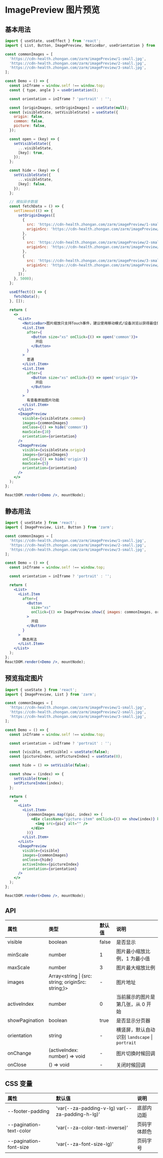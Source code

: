 # ImagePreview 图片预览

## 基本用法

```jsx
import { useState, useEffect } from 'react';
import { List, Button, ImagePreview, NoticeBar, useOrientation } from 'zarm';

const commonImages = [
  'https://cdn-health.zhongan.com/zarm/imagePreview/1-small.jpg',
  'https://cdn-health.zhongan.com/zarm/imagePreview/2-small.jpg',
  'https://cdn-health.zhongan.com/zarm/imagePreview/3-small.jpg',
];

const Demo = () => {
  const inIframe = window.self !== window.top;
  const { type, angle } = useOrientation();

  const orientation = inIframe ? 'portrait' : '';

  const [originImages, setOriginImages] = useState(null);
  const [visibleState, setVisibleState] = useState({
    origin: false,
    common: false,
    picture: false,
  });

  const open = (key) => {
    setVisibleState({
      ...visibleState,
      [key]: true,
    });
  };

  const hide = (key) => {
    setVisibleState({
      ...visibleState,
      [key]: false,
    });
  };

  // 模拟异步数据
  const fetchData = () => {
    setTimeout(() => {
      setOriginImages([
        {
          src: 'https://cdn-health.zhongan.com/zarm/imagePreview/1-small.jpg',
          originSrc: 'https://cdn-health.zhongan.com/zarm/imagePreview/1.jpg',
        },
        {
          src: 'https://cdn-health.zhongan.com/zarm/imagePreview/2-small.jpg',
          originSrc: 'https://cdn-health.zhongan.com/zarm/imagePreview/2.jpg',
        },
        {
          src: 'https://cdn-health.zhongan.com/zarm/imagePreview/3-small.jpg',
          originSrc: 'https://cdn-health.zhongan.com/zarm/imagePreview/3.jpg',
        },
      ]);
    }, 5000);
  };

  useEffect(() => {
    fetchData();
  }, []);

  return (
    <>
      <List>
        <NoticeBar>图片缩放只支持Touch事件，建议使用移动模式/设备浏览以获得最佳体验。</NoticeBar>
        <List.Item
          after={
            <Button size="xs" onClick={() => open('common')}>
              开启
            </Button>
          }
        >
          普通
        </List.Item>
        <List.Item
          after={
            <Button size="xs" onClick={() => open('origin')}>
              开启
            </Button>
          }
        >
          有查看原始图片功能
        </List.Item>
      </List>
      <ImagePreview
        visible={visibleState.common}
        images={commonImages}
        onClose={() => hide('common')}
        maxScale={10}
        orientation={orientation}
      />
      <ImagePreview
        visible={visibleState.origin}
        images={originImages}
        onClose={() => hide('origin')}
        maxScale={5}
        orientation={orientation}
      />
    </>
  );
};

ReactDOM.render(<Demo />, mountNode);
```

## 静态用法

```jsx
import { useState } from 'react';
import { ImagePreview, List, Button } from 'zarm';

const commonImages = [
  'https://cdn-health.zhongan.com/zarm/imagePreview/1-small.jpg',
  'https://cdn-health.zhongan.com/zarm/imagePreview/2-small.jpg',
  'https://cdn-health.zhongan.com/zarm/imagePreview/3-small.jpg',
];

const Demo = () => {
  const inIframe = window.self !== window.top;

  const orientation = inIframe ? 'portrait' : '';

  return (
    <List>
      <List.Item
        after={
          <Button
            size="xs"
            onClick={() => ImagePreview.show({ images: commonImages, orientation })}
          >
            开启
          </Button>
        }
      >
        静态用法
      </List.Item>
    </List>
  );
};
ReactDOM.render(<Demo />, mountNode);
```

## 预览指定图片

```jsx
import { useState } from 'react';
import { ImagePreview, List } from 'zarm';

const commonImages = [
  'https://cdn-health.zhongan.com/zarm/imagePreview/1-small.jpg',
  'https://cdn-health.zhongan.com/zarm/imagePreview/2-small.jpg',
  'https://cdn-health.zhongan.com/zarm/imagePreview/3-small.jpg',
];

const Demo = () => {
  const inIframe = window.self !== window.top;

  const orientation = inIframe ? 'portrait' : '';

  const [visible, setVisible] = useState(false);
  const [pictureIndex, setPictureIndex] = useState(0);

  const hide = () => setVisible(false);

  const show = (index) => {
    setVisible(true);
    setPictureIndex(index);
  };

  return (
    <>
      <List>
        <List.Item>
          {commonImages.map((pic, index) => (
            <div className="picture-item" onClick={() => show(index)} key={+index}>
              <img src={pic} alt="" />
            </div>
          ))}
        </List.Item>
      </List>
      <ImagePreview
        visible={visible}
        images={commonImages}
        onClose={hide}
        activeIndex={pictureIndex}
        orientation={orientation}
      />
    </>
  );
};

ReactDOM.render(<Demo />, mountNode);
```

## API

| 属性           | 类型                                               | 默认值 | 说明                                           |
| :------------- | :------------------------------------------------- | :----- | :--------------------------------------------- |
| visible        | boolean                                            | false  | 是否显示                                       |
| minScale       | number                                             | 1      | 图片最小缩放比例，1 为最小值                   |
| maxScale       | number                                             | 3      | 图片最大缩放比例                               |
| images         | Array<string \| {src: string; originSrc: string;}> | -      | 图片地址                                       |
| activeIndex    | number                                             | 0      | 当前展示的图片是第几张，从 0 开始              |
| showPagination | boolean                                            | true   | 是否显示分页器                                 |
| orientation    | string                                             | -      | 横竖屏，默认自动识别 `landscape` \| `portrait` |
| onChange       | (activeIndex: number) => void                      | -      | 图片切换时候回调                               |
| onClose        | () => void                                         | -      | 关闭时候回调                                   |

## CSS 变量

| 属性                    | 默认值                                          | 说明         |
| :---------------------- | :---------------------------------------------- | :----------- |
| --footer-padding        | 'var(--za-padding-v-lg) var(--za-padding-h-lg)' | 底部内边距   |
| --pagination-text-color | 'var(--za-color-text-inverse)'                  | 页码字体颜色 |
| --pagination-font-size  | 'var(--za-font-size-lg)'                        | 页码字号     |
